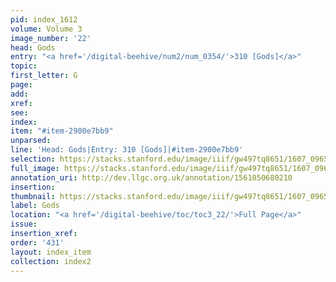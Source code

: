 ```yaml
---
pid: index_1612
volume: Volume 3
image_number: '22'
head: Gods
entry: "<a href='/digital-beehive/num2/num_0354/'>310 [Gods]</a>"
topic:
first_letter: G
page:
add:
xref:
see:
index:
item: "#item-2900e7bb9"
unparsed:
line: 'Head: Gods|Entry: 310 [Gods]|#item-2900e7bb9'
selection: https://stacks.stanford.edu/image/iiif/gw497tq8651/1607_0965/1161,2922,314,161/full/0/default.jpg
full_image: https://stacks.stanford.edu/image/iiif/gw497tq8651/1607_0965/full/full/0/default.jpg
annotation_uri: http://dev.llgc.org.uk/annotation/1561050680210
insertion:
thumbnail: https://stacks.stanford.edu/image/iiif/gw497tq8651/1607_0965/1161,2922,314,161/150,/0/default.jpg
label: Gods
location: "<a href='/digital-beehive/toc/toc3_22/'>Full Page</a>"
issue:
insertion_xref:
order: '431'
layout: index_item
collection: index2
---
```

